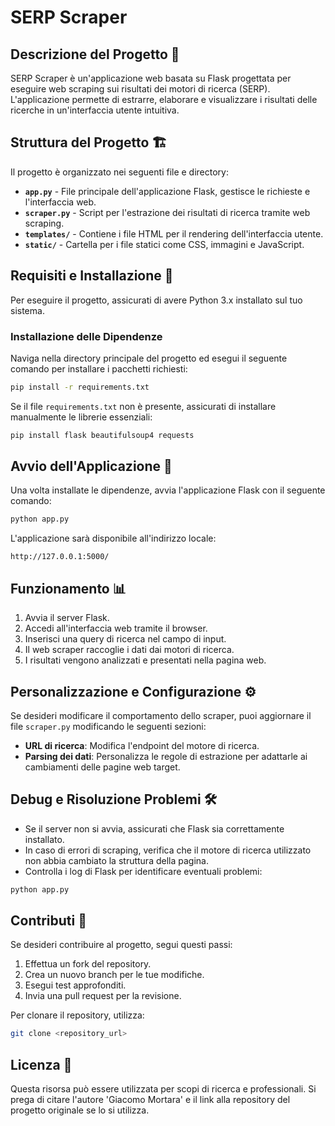 # SERP Scraper

## Descrizione del Progetto 🚀
SERP Scraper è un'applicazione web basata su Flask progettata per eseguire web scraping sui risultati dei motori di ricerca (SERP). L'applicazione permette di estrarre, elaborare e visualizzare i risultati delle ricerche in un'interfaccia utente intuitiva. 

## Struttura del Progetto 🏗️
Il progetto è organizzato nei seguenti file e directory:

- **`app.py`** - File principale dell'applicazione Flask, gestisce le richieste e l'interfaccia web.
- **`scraper.py`** - Script per l'estrazione dei risultati di ricerca tramite web scraping.
- **`templates/`** - Contiene i file HTML per il rendering dell'interfaccia utente.
- **`static/`** - Cartella per i file statici come CSS, immagini e JavaScript.

## Requisiti e Installazione 🔧
Per eseguire il progetto, assicurati di avere Python 3.x installato sul tuo sistema.

### Installazione delle Dipendenze
Naviga nella directory principale del progetto ed esegui il seguente comando per installare i pacchetti richiesti:
```bash
pip install -r requirements.txt
```
Se il file `requirements.txt` non è presente, assicurati di installare manualmente le librerie essenziali:
```bash
pip install flask beautifulsoup4 requests
```

## Avvio dell'Applicazione 🚦
Una volta installate le dipendenze, avvia l'applicazione Flask con il seguente comando:
```bash
python app.py
```
L'applicazione sarà disponibile all'indirizzo locale:
```
http://127.0.0.1:5000/
```

## Funzionamento 📊
1. Avvia il server Flask.
2. Accedi all'interfaccia web tramite il browser.
3. Inserisci una query di ricerca nel campo di input.
4. Il web scraper raccoglie i dati dai motori di ricerca.
5. I risultati vengono analizzati e presentati nella pagina web.

## Personalizzazione e Configurazione ⚙️
Se desideri modificare il comportamento dello scraper, puoi aggiornare il file `scraper.py` modificando le seguenti sezioni:
- **URL di ricerca**: Modifica l'endpoint del motore di ricerca.
- **Parsing dei dati**: Personalizza le regole di estrazione per adattarle ai cambiamenti delle pagine web target.

## Debug e Risoluzione Problemi 🛠️
- Se il server non si avvia, assicurati che Flask sia correttamente installato.
- In caso di errori di scraping, verifica che il motore di ricerca utilizzato non abbia cambiato la struttura della pagina.
- Controlla i log di Flask per identificare eventuali problemi:
```bash
python app.py
```

## Contributi 🤝
Se desideri contribuire al progetto, segui questi passi:
1. Effettua un fork del repository.
2. Crea un nuovo branch per le tue modifiche.
3. Esegui test approfonditi.
4. Invia una pull request per la revisione.

Per clonare il repository, utilizza:
```bash
git clone <repository_url>
```

## Licenza 📜
Questa risorsa può essere utilizzata per scopi di ricerca e professionali. Si prega di citare l'autore 'Giacomo Mortara' e il link alla repository del progetto originale se lo si utilizza.

